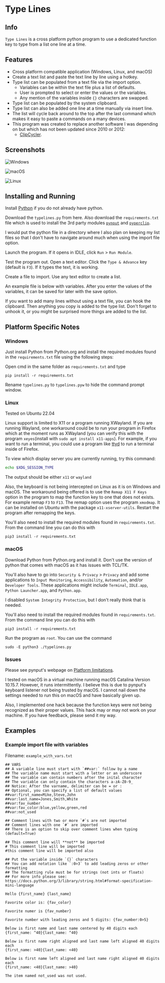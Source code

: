 # Type Lines

## Info

`Type Lines` is a cross platform python program to use a dedicated function key to type from a list one line at a time.


## Features

- Cross platform compatible application (Windows, Linux, and macOS)
- Create a text list and paste the text line by line using a hotkey.
- Type list can be populated from a text file via the import option.
  - Variables can be within the text file plus a list of defaults.
  - User is prompted to select or enter the values or the variables.
  - Any mention of the variables inside `{}` characters are swapped.
- Type list can be populated by the system clipboard.
- Type list can also be added one line at a time manually via insert line.
- The list will cycle back around to the top after the last command which makes it easy to paste a commands on a many devices.
- This program was created to replace another software I was depending on but which has not been updated since 2010 or 2012: 
  - [ClipCycler](https://sourceforge.net/projects/clipcycler/).

## Screenshots

![Windows](images/Windows.png)

![macOS](images/macOS.png)

![Linux](images/Linux.png)

## Installing and Running

Install [Python](python.org) if you do not already have python.

Download the `typelines.py` from here. Also download the `requirements.txt` file which is used to install the 3rd party modules [`pynput`](https://pypi.org/project/pynput/) and [`pyperclip`](https://pypi.org/project/pyperclip/).

I would put the python file in a directory where I also plan on keeping my list files so that I don't have to navigate around much when using the import file option.

Launch the program. If it opens in IDLE, click `Run` > `Run Module`.

Test the program out. Open a text editor. Click the `Type & Advance` key (default is `F3`). If it types the text, it is working.

Create a file to import. Use any text editor to create a list. 

An example file is below with variables. After you enter the values of the variables, it can be saved for later with the save option.

If you want to add many lines without using a text file, you can hook the clipboard. Then anything you copy is added to the type list. Don't forget to unhook it, or you might be surprised more things are added to the list.


## Platform Specific Notes


### Windows

Just install Python from Python.org and install the required modules found in the `requirements.txt` file using the following steps: 

Open cmd in the same folder as `requirements.txt` and type
```
pip install -r requirements.txt
```

Rename `typelines.py` to `typelines.pyw` to hide the command prompt window.


### Linux 

Tested on Ubuntu 22.04

Linux support is limited to X11 or a program running XWayland. If you are running Wayland, one workaround could be to run your program in Firefox which at the moment runs as XWayland (you can verify this with the program `xeyes`(install with `sudo apt install x11-apps`). For example, if you want to run a terminal, you could use a program like [ttyd](https://github.com/tsl0922/ttyd) to run a terminal inside of Firefox.

To view which display server you are currently running, try this command:

```bash
echo $XDG_SESSION_TYPE
```

The output should be either `x11` or `wayland` 

Also, the keyboard is not being intercepted on Linux as it is on Windows and macOS. The workaround being offered is to use the `Remap X11 F Keys` option in the program to map the function key to one that does not exists. For example remap `F3` to `F13`. The remap option uses the program `xmodmap`. It can be installed on Ubuntu with the package `x11-xserver-utils`. Restart the program after remapping the keys.

You'll also need to install the required modules found in `requirements.txt`. From the command line you can do this with 
```
pip3 install -r requirements.txt
```


### macOS

Download Python from Python.org and install it. Don't use the version of python that comes with macOS as it has issues with TCL/TK.

You'll also have to go into `Security & Privacy` > `Privacy` and add some applications to `Input Monitoring`, `Accessibility`, `Automation`, and/or `Developer Tools`. These applications might include `Terminal`, `IDLE.app`, `Python Launcher.app`, and `Python.app`.

I disabled `System Integrity Protection`, but I don't really think that is needed. 

You'll also need to install the required modules found in `requirements.txt`. From the command line you can do this with 
```
pip3 install -r requirements.txt
```

Run the program as `root`. You can use the command 
```
sudo -E python3 ./typelines.py
```


### Issues

Please see pynput's webpage on [Platform limitations](https://pynput.readthedocs.io/en/latest/limitations.html).

I tested on macOS in a virtual machine running macOS Catalina Version 10.15.7.  However, it runs intermittently. I believe this is due to pynput's keyboard listener not being trusted by macOS. I cannot nail down the settings needed to run this on macOS and have basically given up.

Also, I implemented one hack because the function keys were not being recognized as their proper values. This hack may or may not work on your machine. If you have feedback, please send it my way.


## Examples

### Example import file with variables

Filename: `example_with_vars.txt`
```
## VARS
## A variable line must start with `##var:` follow by a name
## The variable name must start with a letter or an underscore
## The variable can contain numbers after the inital character
## The variable can only contain the characters a-zA-Z0-9_
## Notice: After the varname, delimiter can be = or :
## Optional, you can specify a list of default values
##var:first_name=Mike,Steve,John
##var:last_name=Jones,Smith,White
##var:fav_number
##var:fav_color:blue,yellow,green,red
##var:not_used

## Comment lines with two or more `#`s are not imported
## Comment lines with one `#` are imported
## There is an option to skip over comment lines when typing (default=True)

## This comment line will **not** be imported
# This comment line will be imported
#this comment line will be imported also

## Put the variable inside `{}` characters
## You can add notation like `:0>3` to add leading zeros or other formatting
## The formatting rule must be for strings (not ints or floats)
## For more info please see: https://docs.python.org/3/library/string.html#format-specification-mini-language

Hello {first_name} {last_name}

Favorite color is: {fav_color} 

Favorite numer is {fav_number}

Favorite number with leading zeros and 5 digits: {fav_number:0>5}

Below is first name and last name centered by 40 digits each
{first_name: ^40}{last_name: ^40}

Below is first name right aligned and last name left aligned 40 digits each
{first_name: >40}{last_name: <40}

Below is first name left aligned and last name right aligned 40 digits each
{first_name: <40}{last_name: >40}

The item named not_used was not used.
```
